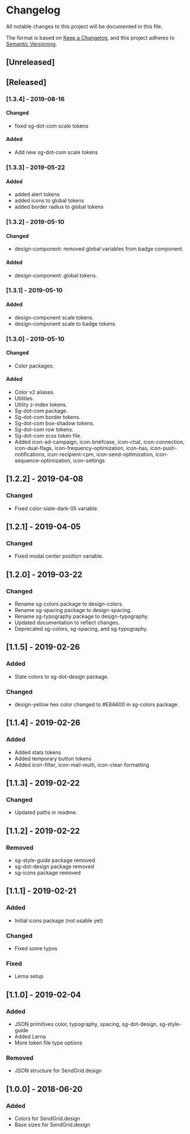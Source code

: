 # Changelog
All notable changes to this project will be documented in this file.

The format is based on [Keep a Changelog](https://keepachangelog.com/en/1.0.0/),
and this project adheres to [Semantic Versioning](https://semver.org/spec/v2.0.0.html).

## [Unreleased]

## [Released]
### [1.3.4] - 2019-08-16
#### Changed
- fixed sg-dot-com scale tokens

#### Added
- Add new sg-dot-com scale tokens

### [1.3.3] - 2019-05-22
#### Added
- added alert tokens
- added icons to global tokens
- added border radius to global tokens

### [1.3.2] - 2019-05-10
#### Changed
- design-component: removed global variables from badge component.

#### Added
- design-component: global tokens.

### [1.3.1] - 2019-05-10
#### Added
- design-component scale tokens.
- design-component scale to badge tokens.

### [1.3.0] - 2019-05-10
#### Changed
- Color packages.

#### Added
- Color v2 aliases.
- Utilities.
- Utility z-index tokens.
- Sg-dot-com package.
- Sg-dot-com border tokens.
- Sg-dot-com box-shadow tokens.
- Sg-dot-com row tokens.
- Sg-dot-com scss token file.
- Added icon-ad-campaign, icon-briefcase, icon-chat, icon-connection,
  icon-dual-flags, icon-frequency-optimization, icon-has, icon-push-notifications,
  icon-recipient-cpm, icon-send-optimization, icon-sequence-optimization, icon-settings

## [1.2.2] - 2019-04-08
### Changed
- Fixed color-slate-dark-05 variable.

## [1.2.1] - 2019-04-05
### Changed
- Fixed modal center position variable.

## [1.2.0] - 2019-03-22
### Changed
- Rename sg-colors package to design-colors.
- Rename sg-spacing package to design-spacing.
- Rename sg-typography package to design-typography.
- Updated documentation to reflect changes.
- Deprecated sg-colors, sg-spacing, and sg-typography.

## [1.1.5] - 2019-02-26
### Added
- Slate colors to sg-dot-design package.

### Changed
- design-yellow hex color changed to #E8A600 in sg-colors package.

## [1.1.4] - 2019-02-26
### Added
- Added stats tokens
- Added temporary button tokens
- Added icon-filter, icon-mail-multi, icon-clear-formatting

## [1.1.3] - 2019-02-22
### Changed
- Updated paths in readme.

## [1.1.2] - 2019-02-22
### Removed
- sg-style-guide package removed
- sg-dot-design package removed
- sg-icons package removed

## [1.1.1] - 2019-02-21
### Added
- Initial icons package (not usable yet)

### Changed
- Fixed some typos

### Fixed
- Lerna setup

## [1.1.0] - 2019-02-04
### Added
- JSON primitives color, typography, spacing, sg-dot-design, sg-style-guide
- Added Lerna
- More token file type options

### Removed
- JSON structure for SendGrid.design

## [1.0.0] - 2018-06-20
### Added
- Colors for SendGrid.design
- Base sizes for SendGrid.design
